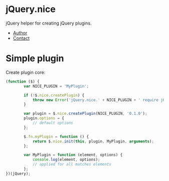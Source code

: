 # jQuery.nice

jQuery helper for creating jQuery plugins.

- [Author](http://mesour.com)
- [Contact](http://mesour.com/contact)

# Simple plugin
Create plugin core:
```javascript
(function ($) {
        var NICE_PLUGIN = 'MyPlugin';

        if (!$.nice.createPlugin) {
            throw new Error('jQuery.nice.' + NICE_PLUGIN + ' require jQuery.nice core.');
        }

        var plugin = $.nice.createPlugin(NICE_PLUGIN, '0.1.0');
        plugin.options = {
            // default options
        };

        $.fn.myPlugin = function () {
            return $.nice.init(this, plugin, MyPlugin, arguments);
        };

        var MyPlugin = function (element, options) {
            console.log(element, options);
            // applied for all matches elements
        };
})(jQuery);
```